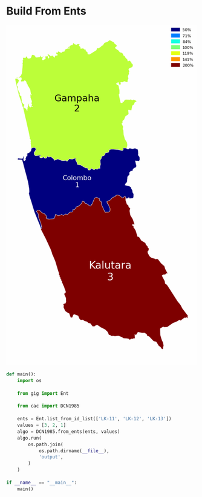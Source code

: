 # Build From Ents

<p  align="center">
    <img src="https://raw.githubusercontent.com/nuuuwan/continuous_area_cartograms/main/examples/build_from_ents/output/animated.gif" alt="alt" />
</p>

```python
def main():
    import os

    from gig import Ent

    from cac import DCN1985

    ents = Ent.list_from_id_list(['LK-11', 'LK-12', 'LK-13'])
    values = [3, 2, 1]
    algo = DCN1985.from_ents(ents, values)
    algo.run(
        os.path.join(
            os.path.dirname(__file__),
            'output',
        )
    )

if __name__ == "__main__":
    main()

```
